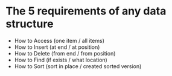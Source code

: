 # The 5 requirements of any data structure

* How to Access (one item / all items)
* How to Insert (at end / at position)
* How to Delete (from end / from position)
* How to Find (if exists / what location)
* How to Sort (sort in place / created sorted version)